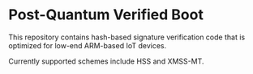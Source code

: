 # Post-Quantum Verified Boot

This repository contains hash-based signature verification code that is
optimized for low-end ARM-based IoT devices. 

Currently supported schemes include HSS and XMSS-MT.

